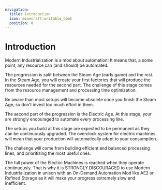 ```yaml
---
navigation:
  title: Introduction
  icon: minecraft:writable_book
  position: 0
---
```


# Introduction

Modern Industrialization is a mod about automation! It means that, a some point, any resource can (and should) be automated.

The progression is split between the Steam Age (early game) and the rest. In the Steam Age, you will create your first factories that will produce the resources needed for the second part. The challenge of this stage comes from the resource management and processing time optimization.

Be aware than most setups will become obsolete once you finish the Steam Age, so don't invest too much effort in them.

The second part of the progression is the Electric Age. At this stage, your are strongly encouraged to automate every processing line.

The setups you build at this stage are expected to be permanent as they can be continuously upgraded. The overclock system for electric machines will mean that your production will automatically adapt to your consumption.

The challenge will come from building efficient and balanced processing lines, and prioritizing the most useful ones.

The full power of the Electric Machines is reached when they operate continuously. That is why it is STRONGLY DISCOURAGED to use Modern Industrialization in unison with an On-Demand Automation Mod like AE2 or Refined Storage as it will make your progress extremely slow and inefficient.
